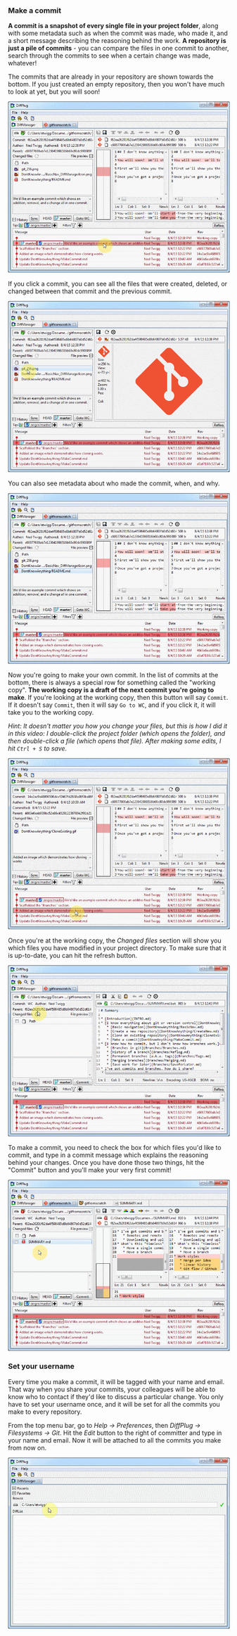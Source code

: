 ### Make a commit

**A commit is a snapshot of every single file in your project folder**, along with some metadata such as when the commit was made, who made it, and a short message describing the reasoning behind the work.  **A repository is just a pile of commits** - you can compare the files in one commit to another, search through the commits to see when a certain change was made, whatever!

The commits that are already in your repository are shown towards the bottom.  If you just created an empty repository, then you won't have much to look at yet, but you will soon!

![Click a commit](MakeCommit_ClickCommit.gif)

If you click a commit, you can see all the files that were created, deleted, or changed between that commit and the previous commit.

![Created, deleted, and changed files](MakeCommit_CreatedDeletedChanged.gif)

You can also see metadata about who made the commit, when, and why.

![Who, what, when, why](MakeCommit_WhoWhatWhenWhy.gif)

Now you're going to make your own commit.  In the list of commits at the bottom, there is always a special row for something called the "working copy".  **The working copy is a draft of the next commit you're going to make**.  If you're looking at the working copy, then this button will say `Commit`.  If it doesn't say `Commit`, then it will say `Go to WC`, and if you click it, it will take you to the working copy.

*Hint: It doesn't matter you how you change your files, but this is how I did it in this video: I double-click the project folder (which opens the folder), and then double-click a file (which opens that file).  After making some edits, I hit `Ctrl + S` to save.*

![Go to the WC](MakeCommit_GoToWc.gif)

Once you're at the working copy, the *Changed files* section will show you which files you have modified in your project directory.  To make sure that it is up-to-date, you can hit the refresh button.

![Refresh changed files](MakeCommit_ShowChanges.gif)

To make a commit, you need to check the box for which files you'd like to commit, and type in a commit message which explains the reasoning behind your changes.  Once you have done those two things, hit the "Commit" button and you'll make your very first commit!

![Make the commit](MakeCommit_MakeTheCommit.gif)

### Set your username

Every time you make a commit, it will be tagged with your name and email.  That way when you share your commits, your colleagues will be able to know who to contact if they'd like to discuss a particular change.  You only have to set your username once, and it will be set for all the commits you make to every repository.

From the top menu bar, go to *Help -> Preferences*, then *DiffPlug -> Filesystems -> Git*. Hit the *Edit* button to the right of committer and type in your name and email.  Now it will be attached to all the commits you make from now on.

![Refresh changed files](MakeCommit_SetUsername.gif)
